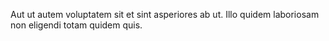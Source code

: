 Aut ut autem voluptatem sit et sint asperiores ab ut. Illo quidem laboriosam non eligendi totam quidem quis.